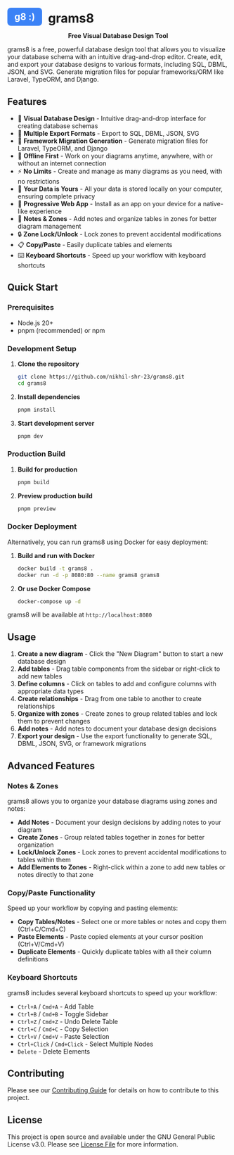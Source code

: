 <p align="center">
  <div style="display: inline-flex; align-items: center; background: #3b82f6; color: white; padding: 8px 16px; border-radius: 8px; font-size: 1.5em; font-weight: bold;">
    g8 :)
  </div>
  <span style="font-size: 2em; font-weight: bold; vertical-align: middle; margin-left: 10px;">grams8</span>
</p>

<p align="center">
  <strong>Free Visual Database Design Tool</strong><br>

</p>

grams8 is a free, powerful database design tool that allows you to visualize your database schema with an intuitive drag-and-drop editor. Create, edit, and export your database designs to various formats, including SQL, DBML, JSON, and SVG. Generate migration files for popular frameworks/ORM like Laravel, TypeORM, and Django.

## Features

- 🎨 **Visual Database Design** - Intuitive drag-and-drop interface for creating database schemas
- 🔄 **Multiple Export Formats** - Export to SQL, DBML, JSON, SVG
- 🚀 **Framework Migration Generation** - Generate migration files for Laravel, TypeORM, and Django
- 🔧 **Offline First** - Work on your diagrams anytime, anywhere, with or without an internet connection
- ⚡ **No Limits** - Create and manage as many diagrams as you need, with no restrictions
- 🔐 **Your Data is Yours** - All your data is stored locally on your computer, ensuring complete privacy
- 📱 **Progressive Web App** - Install as an app on your device for a native-like experience
- 📝 **Notes & Zones** - Add notes and organize tables in zones for better diagram management
- 🔒 **Zone Lock/Unlock** - Lock zones to prevent accidental modifications
- 📋 **Copy/Paste** - Easily duplicate tables and elements
- ⌨️ **Keyboard Shortcuts** - Speed up your workflow with keyboard shortcuts

## Quick Start

### Prerequisites

- Node.js 20+
- pnpm (recommended) or npm

### Development Setup

1. **Clone the repository**

   ```bash
   git clone https://github.com/nikhil-shr-23/grams8.git
   cd grams8
   ```

2. **Install dependencies**

   ```bash
   pnpm install
   ```

3. **Start development server**

   ```bash
   pnpm dev
   ```

### Production Build

1. **Build for production**

   ```bash
   pnpm build
   ```

2. **Preview production build**

   ```bash
   pnpm preview
   ```

### Docker Deployment

Alternatively, you can run grams8 using Docker for easy deployment:

1. **Build and run with Docker**

   ```bash
   docker build -t grams8 .
   docker run -d -p 8080:80 --name grams8 grams8
   ```

2. **Or use Docker Compose**

   ```bash
   docker-compose up -d
   ```

grams8 will be available at `http://localhost:8080`

## Usage

1. **Create a new diagram** - Click the "New Diagram" button to start a new database design
2. **Add tables** - Drag table components from the sidebar or right-click to add new tables
3. **Define columns** - Click on tables to add and configure columns with appropriate data types
4. **Create relationships** - Drag from one table to another to create relationships
5. **Organize with zones** - Create zones to group related tables and lock them to prevent changes
6. **Add notes** - Add notes to document your database design decisions
7. **Export your design** - Use the export functionality to generate SQL, DBML, JSON, SVG, or framework migrations

## Advanced Features

### Notes & Zones

grams8 allows you to organize your database diagrams using zones and notes:

- **Add Notes** - Document your design decisions by adding notes to your diagram
- **Create Zones** - Group related tables together in zones for better organization
- **Lock/Unlock Zones** - Lock zones to prevent accidental modifications to tables within them
- **Add Elements to Zones** - Right-click within a zone to add new tables or notes directly to that zone

### Copy/Paste Functionality

Speed up your workflow by copying and pasting elements:

- **Copy Tables/Notes** - Select one or more tables or notes and copy them (Ctrl+C/Cmd+C)
- **Paste Elements** - Paste copied elements at your cursor position (Ctrl+V/Cmd+V)
- **Duplicate Elements** - Quickly duplicate tables with all their column definitions

### Keyboard Shortcuts

grams8 includes several keyboard shortcuts to speed up your workflow:

- `Ctrl+A` / `Cmd+A` - Add Table
- `Ctrl+B` / `Cmd+B` - Toggle Sidebar
- `Ctrl+Z` / `Cmd+Z` - Undo Delete Table
- `Ctrl+C` / `Cmd+C` - Copy Selection
- `Ctrl+V` / `Cmd+V` - Paste Selection
- `Ctrl+Click` / `Cmd+Click` - Select Multiple Nodes
- `Delete` - Delete Elements

## Contributing

Please see our [Contributing Guide](CONTRIBUTING.md) for details on how to contribute to this project.

## License

This project is open source and available under the GNU General Public License v3.0. Please see [License File](LICENSE.md) for more information.

